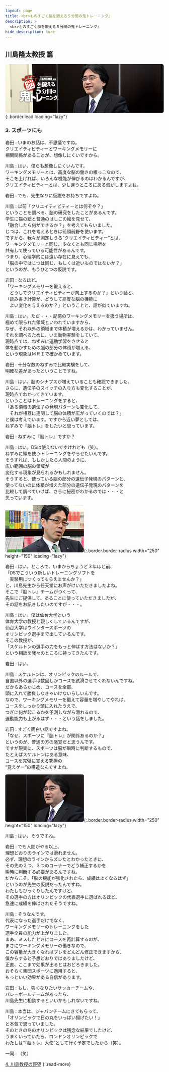 ```yaml
---
layout: page
title: <br>ものすごく脳を鍛える５分間の鬼トレーニング』
description: >
  <br>ものすごく脳を鍛える５分間の鬼トレーニング』
hide_description: ture
---
```


## 川島隆太教授 篇

![](/interviews/jp/3ds/asrj/vol1/img/mainvisual3.jpg){:.border.lead loading="lazy"}

### 3. スポーツにも

岩田
: いまのお話は、不思議ですね。<br>クリエイティビティーとワーキングメモリーに<br>相関関係があることが、想像しにくいですから。

川島
: はい、僕らも想像しにくいんです。<br>ワーキングメモリーとは、高度な脳の働きの根っこなので、<br>そこを上げれば、いろんな機能が伸びるのはわかるんですが、<br>クリエイティビティーとは、少し違うところにある気がしますよね。

岩田
: でも、先生なりに仮説をお持ちですよね。

川島
: 以前「クリエイティビティーとは何ぞや？」<br>ということを調べる、脳の研究をしたことがあるんです。<br>学生に猫の絵と普通のはしごの絵を見せて、<br>「融合したら何ができるか？」を考えてもらいました。<br>じつは、これを考えるときは前頭前野を使います。<br>ですから、我々が測定しうる“クリエイティビティー”とは、<br>ワーキングメモリーと同じ、少なくとも同じ場所を<br>共有して使っている可能性があるんです。<br>つまり、心理学的には遠い存在に見えても、<br>「脳の中ではじつは同じ、もしくは近いものではないか？」<br>というのが、もうひとつの仮説です。

岩田
: なるほど。<br>「ワーキングメモリーを鍛えると、<br>　どうしてクリエイティビティーが向上するのか？」という話と、<br>「読み書き計算が、どうして高度な脳の機能に<br>　よい変化を与えるのか？」ということと、話が似ていますね。

川島
: はい。ただ・・・記憶のワーキングメモリーを扱う場所は、<br>極めて限られた領域といわれていますから、<br>なぜ、それ以外の領域まで体積が増えるかは、わかっていません。<br>それを調べるために、いま動物実験をしていて、<br>現時点では、ねずみに運動学習をさせると<br>体を動かすための脳の部分の体積が増える、<br>という現象はＭＲＩで確かめています。

岩田
: 十分な数のねずみで比較実験をして、<br>明確な差があったということですね。

川島
: はい。脳のシナプスが増えていることも確認できました。<br>さらに、遺伝子のスイッチの入り方も変化することが、<br>現時点でわかってきています。<br>ということはトレーニングをすると、<br>「ある領域の遺伝子の発現パターンも変化して、<br>　それが相互に連関して脳の体積が広がっていくのでは？」<br>と僕は考えています。ですから近い夢としては、<br>ねずみで『脳トレ』をしたいと思っています。

岩田
: ねずみに『脳トレ』ですか？

川島
: はい。DSは使えないですけれども（笑）。<br>ねずみに頭を使うトレーニングをやらせたいんです。<br>そうすれば、もしかしたら人間のように、<br>広い範囲の脳の領域が<br>変化する現象が見られるかもしれません。<br>そうすると、使っている脳の部分の遺伝子発現のパターンと、<br>使ってないのに体積が増えた部分の遺伝子発現のパターンを<br>比較して調べていけば、さらに秘密がわかるのでは・・・と<br>思っています。

![](/interviews/jp/3ds/asrj/vol1/img/photo5.jpg){:.border.border-radius width="250" height="150"  loading="lazy"}

岩田
: はい。ところで、いまからちょうど３年ほど前、<br>「DSでこういう新しいトレーニングソフトを<br>　実験用につくってもらえませんか？」<br>と、川島先生から任天堂にお声がけいただきましたよね。<br>そこで『脳トレ』チームがつくって、<br>先生にご提供して、あることに使っていただきましたが、<br>その話をお訊きしたいのですが・・・。

川島
: はい。僕は仙台大学という<br>体育大学の教授と親しくしているんですが、<br>仙台大学はウインタースポーツの<br>オリンピック選手まで出しているんです。<br>そこの教授が、<br>「スケルトンの選手の力をもっと伸ばす方法はないか？」<br>という相談を我々のところに持ってきたんです。

岩田
: はい。

川島
: スケルトンは、オリンピックのルールで、<br>自国以外の選手は数回しかコースを試滑させてくれないんですね。<br>だからあらかじめ、コースを全部、<br>頭に入れて勝負しなきゃいけないらしいんです。<br>なので、ワーキングメモリーを鍛えて容量を増やしてやれば、<br>コースをしっかり頭に入れたうえで、<br>つぎに何が起こるかを予測しながら滑れるので、<br>運動能力も上がるはず・・・という話をしました。

岩田
: すごく面白い話ですよね。<br>「なぜ、スポーツに『脳トレ』が関係あるのか？」<br>というのが、普通の方の感覚だと思うんです。<br>ですが現実に、スポーツは脳が瞬時に判断するもので、<br>たとえばスケルトンはある意味、<br>コースを完璧に覚える究極の<br>“覚えゲー”の構造なんですよね。

![](/interviews/jp/3ds/asrj/vol1/img/photo6.jpg){:.border.border-radius width="250" height="150"  loading="lazy"}

川島
: はい、そうですね。

岩田
: でも人間がやる以上、<br>理想どおりのラインでは滑れません。<br>必ず、理想のラインからズレたとわかったときに、<br>その先の２つ、３つのコーナーでどう補正するかを<br>瞬時に判断する必要があるんですね。<br>だからこそ、「脳の機能が強化されたら、成績はよくなるはず」<br>というのが先生の仮説だったんですね。<br>わたしもびっくりしたんですけど、<br>その選手の方はオリンピックの代表選手に選ばれるほど、<br>急速に成績を伸ばされたそうですね。

川島
: そうなんです。<br>代表になった選手だけでなく、<br>ワーキングメモリーのトレーニングをした<br>選手全員の能力が上がりました。<br>まあ、ミスしたときにコースを再計算するのが、<br>まさにワーキングメモリーの働きなので、<br>この容量が大きくなればブレをどんどん修正できますから、<br>僕からすると予想どおりではありましたけど、<br>正直、ここまで効果が出るとはおどろきました。<br>おそらく集団スポーツに適用すると、<br>もっといい効果がある自信があります。

岩田
: もし、強くなりたいサッカーチームや、<br>バレーボールチームがあったら、<br>川島先生に相談するといいかもしれないですね。

川島
: 本当は、ジャパンチームにきてもらって、<br>「オリンピックで日の丸をいっぱい揚げたい！」<br>と本気で思っていました。<br>そのときの冬のオリンピックは残念な結果でしたけど、<br>うまくいっていたら、ロンドンオリンピックで<br>わたしは“『脳トレ』大使”として行く予定でしたから（笑）。

一同
: （笑）

[4. 川島教授の野望](4.md)
{:.read-more}
